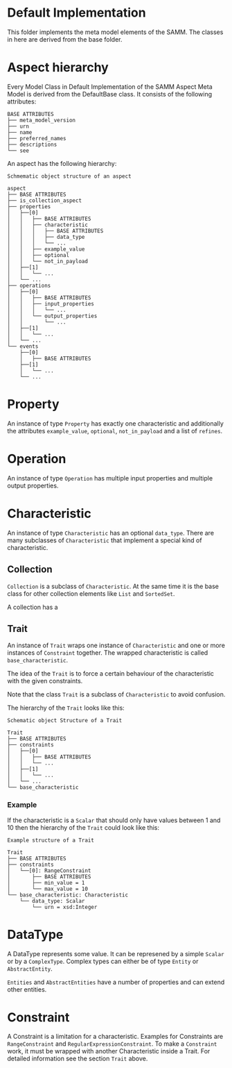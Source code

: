 # Default Implementation
This folder implements the meta model elements of the SAMM. 
The classes in here are derived from the base folder.

# Aspect hierarchy

Every Model Class in Default Implementation of the SAMM Aspect Meta Model 
is derived from the DefaultBase class. 
It consists of the following attributes:
```
BASE ATTRIBUTES
├── meta_model_version
├── urn
├── name
├── preferred_names
├── descriptions
└── see
```
An aspect has the following hierarchy:
```
Schmematic object structure of an aspect

aspect
├── BASE ATTRIBUTES
├── is_collection_aspect
├── properties
│   ├──[0]
│   │   ├── BASE ATTRIBUTES
│   │   ├── characteristic
│   │   │   ├── BASE ATTRIBUTES
│   │   │   ├── data_type
│   │   │   └── ...
│   │   ├── example_value
│   │   ├── optional
│   │   └── not_in_payload
│   ├──[1]
│   │   └── ...
│   └── ...
├── operations
│   ├──[0]   
│   │   ├── BASE ATTRIBUTES
│   │   ├── input_properties
│   │   │   └── ...
│   │   └── output_properties
│   │       └── ...
│   ├──[1]
│   │   └── ...
│   └── ...
└── events
    ├──[0]   
    │   ├── BASE ATTRIBUTES
    ├──[1]
    │   └── ...
    └── ...
```

# Property
An instance of type `Property` has exactly one characteristic and additionally
the attributes `example_value`, `optional`, `not_in_payload` and a list
of `refines`.

# Operation
An instance of type `Operation` has multiple input properties and multiple output
properties.

# Characteristic
An instance of type `Characteristic` has an optional `data_type`. 
There are many subclasses of `Characteristic` that implement a special kind of
characteristic.

## Collection
`Collection` is a subclass of `Characteristic`. At the same time it is the base class for
other collection elements like `List` and `SortedSet`.

A collection has a 

## Trait
An instance of `Trait` wraps one instance of `Characteristic` 
and one or more instances of `Constraint` together. 
The wrapped characteristic is
called `base_characteristic`.

The idea of the `Trait` is to force a certain behaviour of the characteristic
with the given constraints.

Note that the class `Trait` is a subclass of `Characteristic` to avoid confusion.

The hierarchy of the `Trait` looks like this:
```
Schematic object Structure of a Trait

Trait
├── BASE ATTRIBUTES
├── constraints
│   ├──[0]
│   │   ├── BASE ATTRIBUTES
│   │   └── ...
│   ├──[1]
│   │   └── ...
│   └── ...
└── base_characteristic
```
### Example
If the characteristic is a `Scalar`
that should only have values between 1 and 10 then the
hierarchy of the `Trait` could look like this:
```
Example structure of a Trait

Trait
├── BASE ATTRIBUTES
├── constraints
│   └──[0]: RangeConstraint
│       ├── BASE ATTRIBUTES
│       ├── min_value = 1
│       └── max_value = 10
└── base_characteristic: Characteristic
    └── data_type: Scalar
        └── urn = xsd:Integer
```

# DataType
A DataType represents some value. It can be represened by a simple `Scalar` or by
a `ComplexType`. Complex types can either be of type `Entity` or `AbstractEntity`.

`Entities` and `AbstractEntities` have a number of properties and can extend other entities.

# Constraint
A Constraint is a limitation for a characteristic. Examples for Constraints are
`RangeConstraint` and `RegularExpressionConstraint`.
To make a `Constraint` work, it must be wrapped with another Characteristic inside a Trait.
For detailed information see the section `Trait` above.

